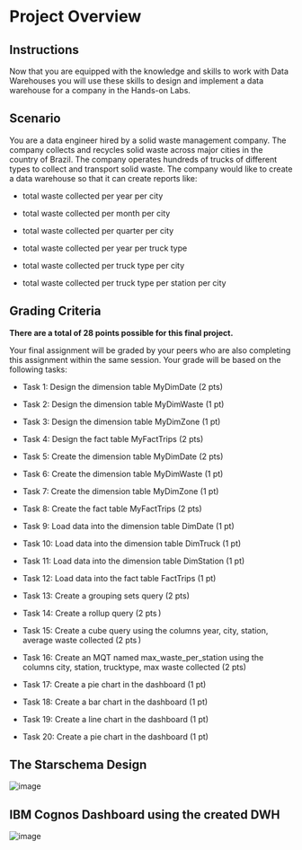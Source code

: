 

# Project Overview

## Instructions

Now that you are equipped with the knowledge and skills to work with Data Warehouses you will use these skills to design and implement a data warehouse for a company in the Hands-on Labs.

## Scenario

You are a data engineer hired by a solid waste management company. The company collects and recycles solid waste across major cities in the country of Brazil. The company operates hundreds of trucks of different types to collect and transport solid waste. The company would like to create a data warehouse so that it can create reports like:

-   total waste collected per year per city
    
-   total waste collected per month per city
    
-   total waste collected per quarter per city
    
-   total waste collected per year per truck type
    
-   total waste collected per truck type per city
    
-   total waste collected per truck type per station per city
    

## Grading Criteria

**There are a total of 28 points possible for this final project.**

Your final assignment will be graded by your peers who are also completing this assignment within the same session. Your grade will be based on the following tasks:

-   Task 1: Design the dimension table MyDimDate (2 pts)
    
-   Task 2: Design the dimension table MyDimWaste (1 pt)
    
-   Task 3: Design the dimension table MyDimZone (1 pt)
    
-   Task 4: Design the fact table MyFactTrips (2 pts)
    
-   Task 5: Create the dimension table MyDimDate (2 pts)
    
-   Task 6: Create the dimension table MyDimWaste (1 pt)
    
-   Task 7: Create the dimension table MyDimZone (1 pt)
    
-   Task 8: Create the fact table MyFactTrips (2 pts)
    
-   Task 9:  Load data into the dimension table DimDate (1 pt)
    
-   Task 10:  Load data into the dimension table DimTruck (1 pt)
    
-   Task 11:  Load data into the dimension table DimStation (1 pt)
    
-   Task 12: Load data into the fact table FactTrips (1 pt)
    
-   Task 13: Create a grouping sets query (2 pts)
    
-   Task 14:  Create a rollup query (2 pts )
    
-   Task 15: Create a cube query using the columns year, city, station, average waste collected (2 pts )
    
-   Task 16: Create an MQT named max_waste_per_station using the columns city, station, trucktype, max waste collected (2 pts)
    
-   Task 17: Create a pie chart in the dashboard (1 pt)
    
-   Task 18: Create a bar chart in the dashboard (1 pt)
    
-   Task 19:  Create a line chart in the dashboard (1 pt)
    
-   Task 20: Create a pie chart in the dashboard (1 pt)
## The Starschema Design 
![image](https://user-images.githubusercontent.com/67682925/159558893-6f443e62-6a39-4b68-8b07-db8e86a1520d.png)

## IBM Cognos Dashboard using the created DWH

![image](https://user-images.githubusercontent.com/67682925/159558548-98e2e0c2-6f1c-4b2a-9ad1-b3330e840998.png)
